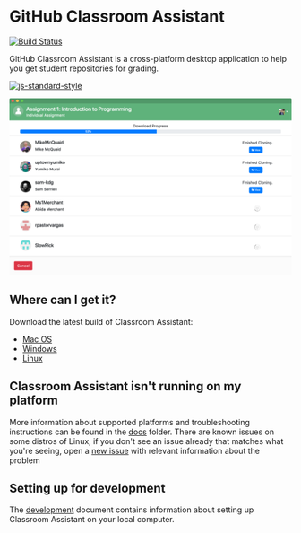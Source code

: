 # GitHub Classroom Assistant
[![Build Status](https://travis-ci.org/education/classroom-assistant.svg?branch=master)](https://travis-ci.org/education/classroom-assistant)

GitHub Classroom Assistant is a cross-platform desktop application to help you get student repositories for grading.

[![js-standard-style](https://cdn.rawgit.com/feross/standard/master/badge.svg)](http://standardjs.com)

![alt text](./app/resources/images/classroom-assistant-downloading.png "Logo Title Text 1")

## Where can I get it?
Download the latest build of Classroom Assistant:
- [Mac OS](http://classroom.github.com/assistant/download/osx)
- [Windows](http://classroom.github.com/assistant/download/win)
- [Linux](http://classroom.github.com/assistant/download/linux_deb_64)

## Classroom Assistant isn't running on my platform
More information about supported platforms and troubleshooting instructions can be found in the [docs](docs/) folder. There are known issues on some distros of Linux, if you don't see an issue already that matches what you're seeing, open a [new issue](https://github.com/education/classroom-assistant/issues/new) with relevant information about the problem

## Setting up for development
The [development](docs/development.md) document contains information about setting up Classroom Assistant on your local computer.